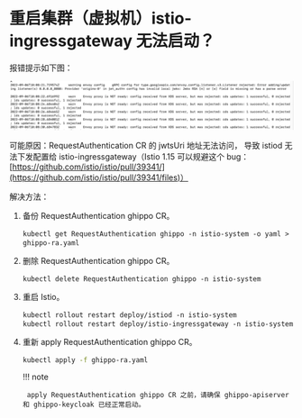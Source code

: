 # 重启集群（虚拟机）istio-ingressgateway 无法启动？

报错提示如下图：

![](../images/bug01.png)

可能原因：RequestAuthentication CR 的 jwtsUri 地址无法访问，
导致 istiod 无法下发配置给 istio-ingressgateway（Istio 1.15 可以规避这个 bug：
[https://github.com/istio/istio/pull/39341/](https://github.com/istio/istio/pull/39341/files)）

解决方法：

1. 备份 RequestAuthentication ghippo CR。

    ```shell
    kubectl get RequestAuthentication ghippo -n istio-system -o yaml > ghippo-ra.yaml 
    ```

2. 删除 RequestAuthentication ghippo CR。

    ```shell
    kubectl delete RequestAuthentication ghippo -n istio-system 
    ```

3. 重启 Istio。

    ```shell
    kubectl rollout restart deploy/istiod -n istio-system
    kubectl rollout restart deploy/istio-ingressgateway -n istio-system 
    ```

4. 重新 apply RequestAuthentication ghippo CR。

    ```sh
    kubectl apply -f ghippo-ra.yaml 
    ```

    !!! note

        apply RequestAuthentication ghippo CR 之前，请确保 ghippo-apiserver 和 ghippo-keycloak 已经正常启动。
